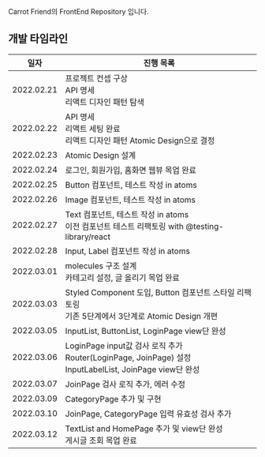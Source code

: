 Carrot Friend의 FrontEnd Repository 입니다.

## 개발 타임라인
|일자|진행 목록|
|:---:|---|
|2022.02.21|프로젝트 컨셉 구상<br/>API 명세<br/>리액트 디자인 패턴 탐색|
|2022.02.22|API 명세<br/>리액트 세팅 완료<br/>리액트 디자인 패턴 Atomic Design으로 결정|
|2022.02.23|Atomic Design 설계|
|2022.02.24|로그인, 회원가입, 홈화면 웹뷰 목업 완료|
|2022.02.25|Button 컴포넌트, 테스트 작성 in atoms|
|2022.02.26|Image 컴포넌트, 테스트 작성 in atoms|
|2022.02.27|Text 컴포넌트, 테스트 작성 in atoms<br/>이전 컴포넌트 테스트 리팩토링 with @testing-library/react|
|2022.02.28|Input, Label 컴포넌트 작성 in atoms|
|2022.03.01|molecules 구조 설계<br/>카테고리 설정, 글 올리기 목업 완료|
|2022.03.03|Styled Component 도입, Button 컴포넌트 스타일 리팩토링<br/>기존 5단계에서 3단계로 Atomic Design 개편|
|2022.03.05|InputList, ButtonList, LoginPage view단 완성|
|2022.03.06|LoginPage input값 검사 로직 추가<br/>Router(LoginPage, JoinPage) 설정<br/>InputLabelList, JoinPage view단 완성|
|2022.03.07|JoinPage 검사 로직 추가, 에러 수정|
|2022.03.09|CategoryPage 추가 및 구현|
|2022.03.10|JoinPage, CategoryPage 입력 유효성 검사 추가|
|2022.03.12|TextList and HomePage 추가 및 view단 완성<br/>게시글 조회 목업 완료

